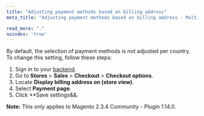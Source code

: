 ```yaml
---
title: "Adjusting payment methods based on billing address"
meta_title: "Adjusting payment methods based on billing address - MultiSafepay Docs"

read_more: "."
noindex: 'true'
---
```

By default, the selection of payment methods is not adjusted per country. To change this setting, follow these steps:

1. Sign in to your [backend](/glossaries/multisafepay-glossary/#backend).
2. Go to **Stores** > **Sales** > **Checkout** > **Checkout options**.
3. Locate **Display billing address on (store view)**.
4. Select **Payment page**.
5. Click **Save settings&&.

**Note:** This only applies to Magento 2.3.4 Community - Plugin 1.14.0.